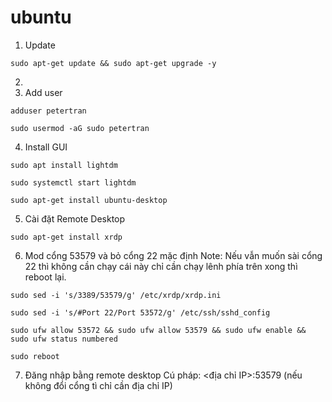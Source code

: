 # ubuntu
1. Update

```
sudo apt-get update && sudo apt-get upgrade -y
```

2. 
3. Add user
```
adduser petertran
```
```
sudo usermod -aG sudo petertran
```
4. Install GUI

```
sudo apt install lightdm
```
```
sudo systemctl start lightdm
```
```
sudo apt-get install ubuntu-desktop
```


5. Cài đặt Remote Desktop
```
sudo apt-get install xrdp
```
6. Mod cổng 53579 và bỏ cổng 22 mặc định
Note: Nếu vẫn muốn sài cổng 22 thì không cần chạy cái này chỉ cần chạy lênh phía trên xong thì reboot lại.

```
sudo sed -i 's/3389/53579/g' /etc/xrdp/xrdp.ini
```
```
sudo sed -i 's/#Port 22/Port 53572/g' /etc/ssh/sshd_config
```
```
sudo ufw allow 53572 && sudo ufw allow 53579 && sudo ufw enable && sudo ufw status numbered
```
```
sudo reboot
```
7. Đăng nhập bằng remote desktop
Cú pháp: <địa chỉ IP>:53579 (nếu không đổi cổng tì chỉ cần địa chỉ IP)

